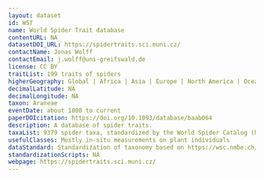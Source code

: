 ```yaml
---
layout: dataset
id: WST
name: World Spider Trait database
contentURL: NA
datasetDOI_URL: https://spidertraits.sci.muni.cz/
contactName: Jonas Wolff
contactEmail: j.wolff@uni-greifswald.de
license: CC BY
traitList: 199 traits of spiders
higherGeography: Global | Africa | Asia | Europe | North America | Oceania | South America
decimalLatitude: NA
decimalLongitude: NA
taxon: Araneae
eventDate: about 1800 to current
paperDOIcitation: https://doi.org/10.1093/database/baab064
description: A database of spider traits.
taxaList: 9379 spider taxa, standardized by the World Spider Catalog (https://wsc.nmbe.ch/)
usefulClasses: Mostly in-situ measurements on plant individuals
dataStandard: Standardization of taxonomy based on https://wsc.nmbe.ch/
standardizationScripts: NA
webpage: https://spidertraits.sci.muni.cz/
---
```

